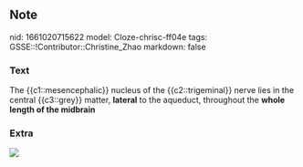 ## Note
nid: 1661020715622
model: Cloze-chrisc-ff04e
tags: GSSE::!Contributor::Christine_Zhao
markdown: false

### Text
<div>
  <div>
    <div>
      <div>
        The {{c1::mesencephalic}} nucleus of the {{c2::trigeminal}}
        nerve lies in the central {{c3::grey}} matter,
        <b>lateral</b> to the aqueduct, throughout the <b>whole
        length of the midbrain</b>
      </div>
    </div>
  </div>
</div>

### Extra
<img src="paste-7f6657098d2aea90c18b9563ad5bbeb9ffdc4025.jpg">
